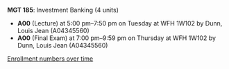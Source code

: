 **MGT 185**: Investment Banking (4 units)

- **A00** (Lecture) at 5:00 pm–7:50 pm on Tuesday at WFH 1W102 by Dunn, Louis Jean (A04345560)
- **A00** (Final Exam) at 7:00 pm–9:59 pm on Thursday at WFH 1W102 by Dunn, Louis Jean (A04345560)

[Enrollment numbers over time](./MGT185.tsv)
